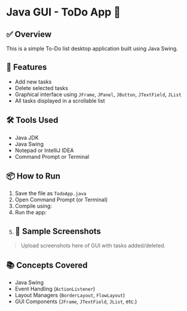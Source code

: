 # Java GUI - ToDo App 📝

## ✅ Overview
This is a simple To-Do list desktop application built using Java Swing.

## 🚀 Features
- Add new tasks
- Delete selected tasks
- Graphical interface using `JFrame`, `JPanel`, `JButton`, `JTextField`, `JList`
- All tasks displayed in a scrollable list

## 🛠 Tools Used
- Java JDK
- Java Swing
- Notepad or IntelliJ IDEA
- Command Prompt or Terminal

## 📦 How to Run
1. Save the file as `TodoApp.java`
2. Open Command Prompt (or Terminal)
3. Compile using:
4. Run the app:
5. ## 📸 Sample Screenshots
> Upload screenshots here of GUI with tasks added/deleted.

## 📚 Concepts Covered
- Java Swing
- Event Handling (`ActionListener`)
- Layout Managers (`BorderLayout`, `FlowLayout`)
- GUI Components (`JFrame`, `JTextField`, `JList`, etc.)
